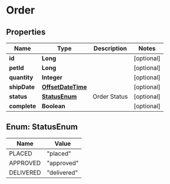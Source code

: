 
# Order

## Properties
Name | Type | Description | Notes
------------ | ------------- | ------------- | -------------
**id** | **Long** |  |  [optional]
**petId** | **Long** |  |  [optional]
**quantity** | **Integer** |  |  [optional]
**shipDate** | [**OffsetDateTime**](OffsetDateTime.md) |  |  [optional]
**status** | [**StatusEnum**](#StatusEnum) | Order Status |  [optional]
**complete** | **Boolean** |  |  [optional]



<a name="StatusEnum"></a>
## Enum: StatusEnum
Name | Value
---- | -----
PLACED | &quot;placed&quot;
APPROVED | &quot;approved&quot;
DELIVERED | &quot;delivered&quot;



